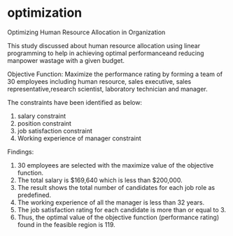 # optimization
Optimizing Human Resource Allocation in Organization 

This study discussed about human resource allocation using linear programming to help in achieving optimal performanceand reducing manpower wastage
with a given budget.

Objective Function:
Maximize the performance rating by forming a team of 30 employees including human resource, sales executive, sales representative,research scientist, laboratory technician and manager.

The constraints have been identified as below:
1. salary constraint
2. position constraint
3. job satisfaction constraint
4. Working experience of manager constraint

Findings:
1. 30 employees are selected with the maximize value of the objective function. 
2. The total salary is $169,640 which is less than $200,000. 
3. The result shows the total number of candidates for each job role as predefined. 
4. The working experience of all the manager is less than 32 years. 
5. The job satisfaction rating for each candidate is more than or equal to 3. 
6. Thus, the optimal value of the objective function (performance rating) found in the feasible region is 119.
